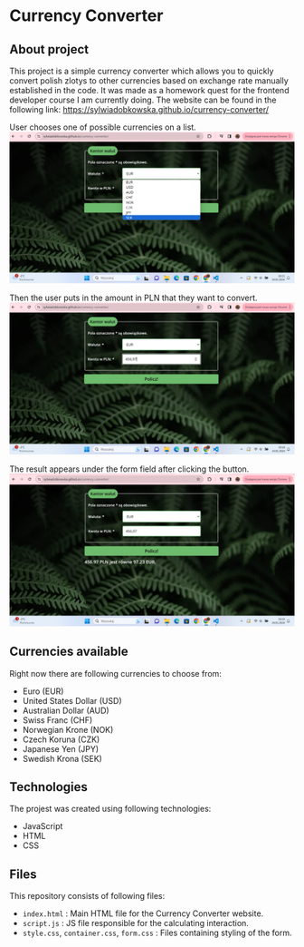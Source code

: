 ﻿# Currency Converter
 ## About project
 This project is a simple currency converter which allows you to quickly convert polish zlotys to other currencies based on exchange rate manually established in the code. It was made as a homework quest for the frontend developer course I am currently doing. The website can be found in the following link: https://sylwiadobkowska.github.io/currency-converter/

 User chooses one of possible currencies on a list. 
 ![step one](images/kantor1.png)
 
 Then the user puts in the amount in PLN that they want to convert. 
  ![step two](images/kantor2.png)
  
 The result appears under the form field after clicking the button.
  ![step three](images/kantor3.png)
 
 
 
## Currencies available
Right now there are following currencies to choose from:
- Euro (EUR)
- United States Dollar (USD)
- Australian Dollar (AUD)
- Swiss Franc (CHF)
- Norwegian Krone (NOK)
- Czech Koruna (CZK)
- Japanese Yen (JPY)
- Swedish Krona (SEK)

## Technologies
The projest was created using following technologies:
- JavaScript
- HTML
- CSS

## Files
This repository consists of following files:
- `index.html` : Main HTML file for the Currency Converter website.
- `script.js` : JS file responsible for the calculating interaction.
- `style.css`, `container.css`, `form.css` : Files containing styling of the form.
